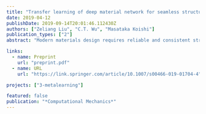 ```yaml
---
title: "Transfer learning of deep material network for seamless structure--property predictions"
date: 2019-04-12
publishDate: 2019-09-14T20:01:46.112430Z
authors: ["Zeliang Liu", "C.T. Wu", "Masataka Koishi"]
publication_types: ["2"]
abstract: "Modern materials design requires reliable and consistent structure–property relationships. The paper addresses the need through transfer learning of deep material network (DMN). In the proposed learning strategy, we store the knowledge of a pre-trained network and reuse it to generate the initial structure for a new material via a naive approach. Significant improvements in the training accuracy and learning convergence are attained. Since all the databases share the same base network structure, their fitting parameters can be interpolated to seamlessly create intermediate databases. The new transferred models are shown to outperform the analytical micromechanics methods in predicting the volume fraction effects. We then apply the unified DMN databases to the design of failure properties, where the failure criteria are defined upon the distribution of microscale plastic strains. The Pareto frontier of toughness and ultimate tensile strength is extracted from a large-scale design space enabled by the efficiency of DMN extrapolation."

links:
  - name: Preprint
    url: "preprint.pdf"
  - name: URL
    url: "https://link.springer.com/article/10.1007/s00466-019-01704-4"

projects: ["3-metalearning"]

featured: false
publication: "*Computational Mechanics*"
---
```



